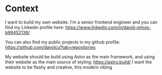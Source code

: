 # Context

I want to build my own website. I'm a senior frontend engineer and you can find my Linkedin profile here: https://www.linkedin.com/in/david-olmos-b99452138/

You can also find my public projects in my github profile: https://github.com/davolcu?tab=repositories

My website should be build using Astro as the main framework, and using their website as the main source of styling: https://astro.build/
I want the website to be flashy and creative, this modern vibing
